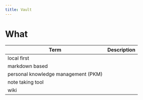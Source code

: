 ```yaml
---
title: Vault
---
```


# What

| Term | Description |
|-|-|
| local first |
| markdown based |
| personal knowledge management (PKM) |
| note taking tool |
| wiki |
